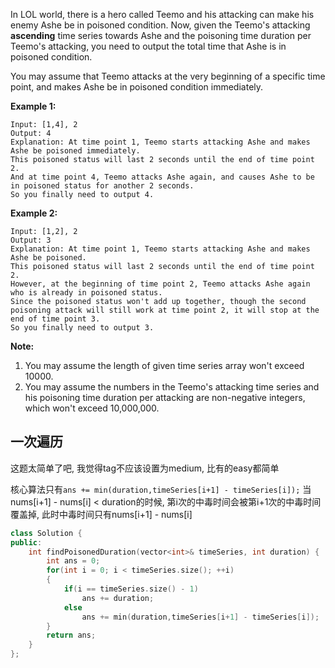 In LOL world, there is a hero called Teemo and his attacking can make his enemy Ashe be in poisoned condition. Now, given the Teemo's attacking **ascending** time series towards Ashe and the poisoning time duration per Teemo's attacking, you need to output the total time that Ashe is in poisoned condition.

You may assume that Teemo attacks at the very beginning of a specific time point, and makes Ashe be in poisoned condition immediately.

**Example 1:**

```
Input: [1,4], 2
Output: 4
Explanation: At time point 1, Teemo starts attacking Ashe and makes Ashe be poisoned immediately. 
This poisoned status will last 2 seconds until the end of time point 2. 
And at time point 4, Teemo attacks Ashe again, and causes Ashe to be in poisoned status for another 2 seconds. 
So you finally need to output 4.
```

 

**Example 2:**

```
Input: [1,2], 2
Output: 3
Explanation: At time point 1, Teemo starts attacking Ashe and makes Ashe be poisoned. 
This poisoned status will last 2 seconds until the end of time point 2. 
However, at the beginning of time point 2, Teemo attacks Ashe again who is already in poisoned status. 
Since the poisoned status won't add up together, though the second poisoning attack will still work at time point 2, it will stop at the end of time point 3. 
So you finally need to output 3.
```

 

**Note:**

1. You may assume the length of given time series array won't exceed 10000.
2. You may assume the numbers in the Teemo's attacking time series and his poisoning time duration per attacking are non-negative integers, which won't exceed 10,000,000.

## 一次遍历

这题太简单了吧, 我觉得tag不应该设置为medium, 比有的easy都简单

核心算法只有`ans += min(duration,timeSeries[i+1] - timeSeries[i]);` 当nums[i+1] - nums[i] < duration的时候, 第i次的中毒时间会被第i+1次的中毒时间覆盖掉, 此时中毒时间只有nums[i+1] - nums[i]

```c++
class Solution {
public:
    int findPoisonedDuration(vector<int>& timeSeries, int duration) {
        int ans = 0;
        for(int i = 0; i < timeSeries.size(); ++i)
        {
            if(i == timeSeries.size() - 1)
                ans += duration;
            else
                ans += min(duration,timeSeries[i+1] - timeSeries[i]);
        }
        return ans;
    }
};
```

